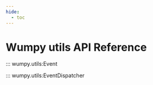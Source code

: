 ```yaml
---
hide:
  - toc
---
```


# Wumpy utils API Reference

::: wumpy.utils:Event

::: wumpy.utils:EventDispatcher
